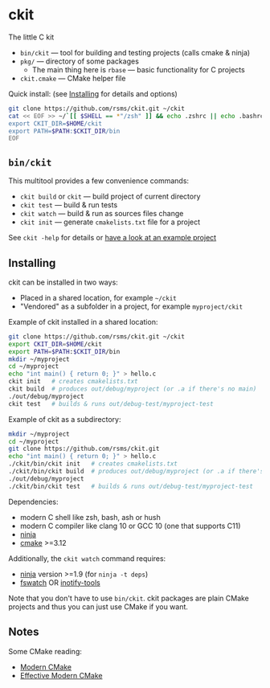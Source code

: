 # ckit

The little C kit

- `bin/ckit` — tool for building and testing projects (calls cmake & ninja)
- `pkg/` — directory of some packages
  - The main thing here is `rbase` — basic functionality for C projects
- `ckit.cmake` — CMake helper file

Quick install: (see [Installing](#installing) for details and options)

```sh
git clone https://github.com/rsms/ckit.git ~/ckit
cat << EOF >> ~/`[[ $SHELL == *"/zsh" ]] && echo .zshrc || echo .bashrc`
export CKIT_DIR=$HOME/ckit
export PATH=$PATH:$CKIT_DIR/bin
EOF
```


## `bin/ckit`

This multitool provides a few convenience commands:

- `ckit build` or `ckit` — build project of current directory
- `ckit test` — build & run tests
- `ckit watch` — build & run as sources files change
- `ckit init` — generate `cmakelists.txt` file for a project

See `ckit -help` for details or [have a look at an example project](example/hello)


## Installing

ckit can be installed in two ways:
- Placed in a shared location, for example `~/ckit`
- "Vendored" as a subfolder in a project, for example `myproject/ckit`

Example of ckit installed in a shared location:

```sh
git clone https://github.com/rsms/ckit.git ~/ckit
export CKIT_DIR=$HOME/ckit
export PATH=$PATH:$CKIT_DIR/bin
mkdir ~/myproject
cd ~/myproject
echo "int main() { return 0; }" > hello.c
ckit init   # creates cmakelists.txt
ckit build  # produces out/debug/myproject (or .a if there's no main)
./out/debug/myproject
ckit test   # builds & runs out/debug-test/myproject-test
```


Example of ckit as a subdirectory:

```sh
mkdir ~/myproject
cd ~/myproject
git clone https://github.com/rsms/ckit.git
echo "int main() { return 0; }" > hello.c
./ckit/bin/ckit init   # creates cmakelists.txt
./ckit/bin/ckit build  # produces out/debug/myproject (or .a if there's no main)
./out/debug/myproject
./ckit/bin/ckit test   # builds & runs out/debug-test/myproject-test
```

Dependencies:
- modern C shell like zsh, bash, ash or hush
- modern C compiler like clang 10 or GCC 10 (one that supports C11)
- [ninja](https://ninja-build.org)
- [cmake](https://cmake.org) >=3.12

Additionally, the `ckit watch` command requires:
- [ninja](https://ninja-build.org) version >=1.9 (for `ninja -t deps`)
- [fswatch](https://github.com/emcrisostomo/fswatch)
  OR [inotify-tools](https://github.com/inotify-tools/inotify-tools)

Note that you don't have to use `bin/ckit`.
ckit packages are plain CMake projects and thus you can just use CMake if you want.


## Notes

Some CMake reading:
- [Modern CMake](https://cliutils.gitlab.io/modern-cmake/)
- [Effective Modern CMake](https://gist.github.com/mbinna/c61dbb39bca0e4fb7d1f73b0d66a4fd1)
